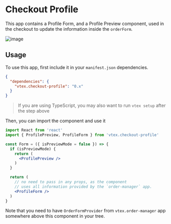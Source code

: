 # Checkout Profile

This app contains a Profile Form, and a Profile Preview component, used in the checkout to
update the information inside the `orderForm`.

![image](https://user-images.githubusercontent.com/10223856/77474172-65c44c80-6df5-11ea-9709-88c163dcaeef.png)

## Usage

To use this app, first include it in your `manifest.json` dependencies.

```json
{
  "dependencies": {
    "vtex.checkout-profile": "0.x"
  }
}
```

> If you are using TypeScript, you may also want to run `vtex setup` after the step above

Then, you can import the component and use it

```jsx
import React from 'react'
import { ProfilePreview, ProfileForm } from 'vtex.checkout-profile'

const Form = ({ isPreviewMode = false }) => {
  if (isPreviewMode) {
    return (
      <ProfilePreview />
    )
  }

  return (
    // no need to pass in any props, as the component
    // uses all information provided by the `order-manager` app.
    <ProfileForm />
  )
}
```

Note that you need to have `OrderFormProvider` from `vtex.order-manager` app somewhere above this 
component in your tree.

